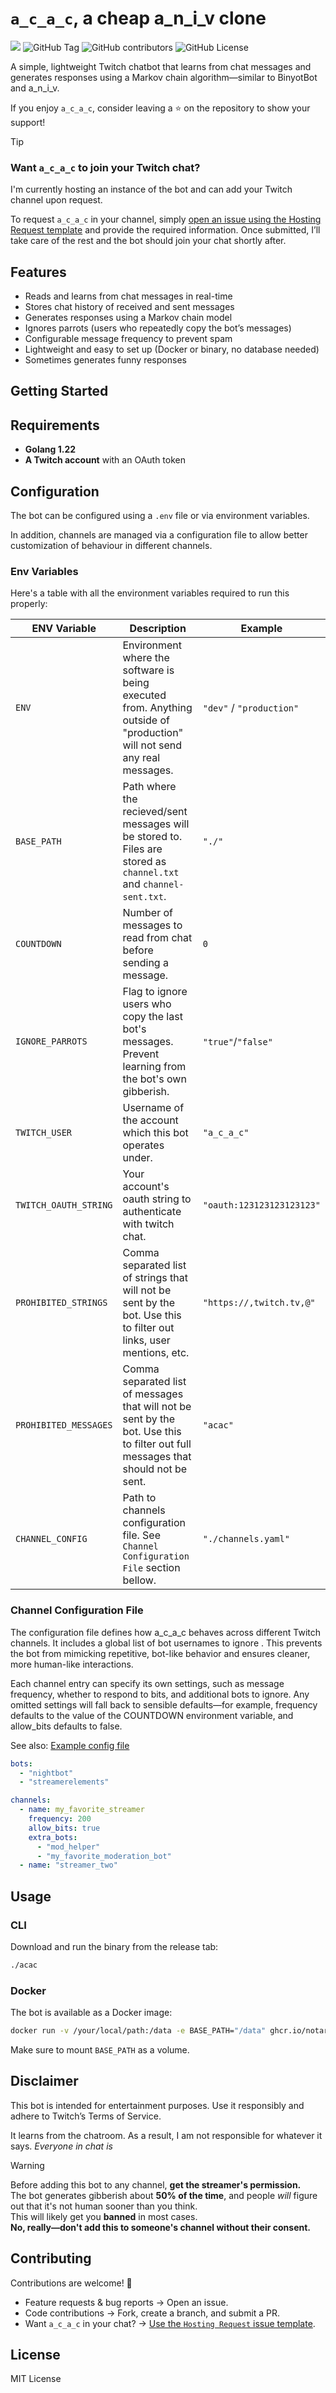# `a_c_a_c`, a cheap a_n_i_v clone 

![](https://img.shields.io/endpoint?url=https://wakapi.notarock.lol/api/compat/shields/v1/notarock/interval:any/project:a_c_a_c&label=Dev%20time&color=blue)
![GitHub Tag](https://img.shields.io/github/v/tag/notarock/a_c_a_c)
![GitHub contributors](https://img.shields.io/github/contributors/notarock/a_c_a_c)
![GitHub License](https://img.shields.io/github/license/notarock/a_c_a_c)


A simple, lightweight Twitch chatbot that learns from chat messages and generates responses using a Markov chain algorithm—similar to BinyotBot and a_n_i_v.

If you enjoy `a_c_a_c`, consider leaving a ⭐ on the repository to show your support!

> [!TIP]
> ### Want `a_c_a_c` to join your Twitch chat?
> I'm currently hosting an instance of the bot and can add your Twitch channel upon request.
>
> To request `a_c_a_c` in your channel, simply [open an issue using the Hosting Request template](https://github.com/notarock/a_c_a_c/issues/new?template=hosting-request.md) and provide the required information. Once submitted, I’ll take care of the rest and the bot should join your chat shortly after.

## Features  
- Reads and learns from chat messages in real-time  
- Stores chat history of received and sent messages  
- Generates responses using a Markov chain model  
- Ignores parrots (users who repeatedly copy the bot’s messages)  
- Configurable message frequency to prevent spam  
- Lightweight and easy to set up (Docker or binary, no database needed)  
- Sometimes generates funny responses  

## Getting Started  

## Requirements  
- **Golang 1.22**  
- **A Twitch account** with an OAuth token  

## Configuration

The bot can be configured using a `.env` file or via environment variables. 

In addition, channels are managed via a configuration file to allow better customization of behaviour in different channels.

### Env Variables

Here's a table with all the environment variables required to run this properly:

| ENV Variable | Description | Example |
| -------- | ------- | --- |
| `ENV` | Environment where the software is being executed from. Anything outside of "production" will not send any real messages. | `"dev"` / `"production"` |
| `BASE_PATH` | Path where the recieved/sent messages will be stored to. Files are stored as `channel.txt` and `channel-sent.txt`. | `"./"` |
| `COUNTDOWN` | Number of messages to read from chat before sending a message. | `0` |
| `IGNORE_PARROTS` | Flag to ignore users who copy the last bot's messages. Prevent learning from the bot's own gibberish. | `"true"`/`"false"` |
| `TWITCH_USER` | Username of the account which this bot operates under. | `"a_c_a_c"` |
| `TWITCH_OAUTH_STRING` | Your account's oauth string to authenticate with twitch chat. | `"oauth:123123123123123"` |
| `PROHIBITED_STRINGS` | Comma separated list of strings that will not be sent by the bot. Use this to filter out links, user mentions, etc. | `"https://,twitch.tv,@"` |
| `PROHIBITED_MESSAGES` | Comma separated list of messages that will not be sent by the bot. Use this to filter out full messages that should not be sent. | `"acac"` |
| `CHANNEL_CONFIG` | Path to channels configuration file. See `Channel Configuration File` section bellow. | `"./channels.yaml"` |

### Channel Configuration File

The configuration file defines how a_c_a_c behaves across different Twitch channels. It includes a global list of bot usernames to ignore . This prevents the bot from mimicking repetitive, bot-like behavior and ensures cleaner, more human-like interactions.

Each channel entry can specify its own settings, such as message frequency, whether to respond to bits, and additional bots to ignore. Any omitted settings will fall back to sensible defaults—for example, frequency defaults to the value of the COUNTDOWN environment variable, and allow_bits defaults to false.

See also: [Example config file](./example-channels.yaml)

```yaml
bots:
  - "nightbot"
  - "streamerelements"

channels:
  - name: my_favorite_streamer
    frequency: 200
    allow_bits: true
    extra_bots:
      - "mod_helper"
      - "my_favorite_moderation_bot"
  - name: "streamer_two"
```

## Usage

### CLI

Download and run the binary from the release tab:

```sh
./acac
```

### Docker

The bot is available as a Docker image:
```sh
docker run -v /your/local/path:/data -e BASE_PATH="/data" ghcr.io/notarock/a_c_a_c:latest
```
Make sure to mount `BASE_PATH` as a volume.

## Disclaimer
This bot is intended for entertainment purposes. Use it responsibly and adhere to Twitch’s Terms of Service.

It learns from the chatroom. As a result, I am not responsible for whatever it says. *Everyone in chat is*

> [!WARNING]  
> Before adding this bot to any channel, **get the streamer's permission.**  
> The bot generates gibberish about **50% of the time**, and people *will* figure out that it's not human sooner than you think.  
> This will likely get you **banned** in most cases.  
> **No, really—don't add this to someone's channel without their consent.**

## Contributing

Contributions are welcome! 🚀

- Feature requests & bug reports → Open an issue.
- Code contributions → Fork, create a branch, and submit a PR.
- Want `a_c_a_c` in your chat? → [Use the `Hosting Request` issue template](https://github.com/notarock/a_c_a_c/issues/new?template=hosting-request.md).

## License
MIT License

